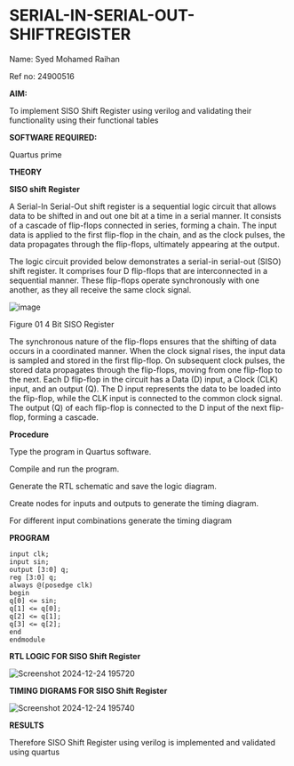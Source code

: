 # SERIAL-IN-SERIAL-OUT-SHIFTREGISTER

 Name: Syed Mohamed Raihan
 
 Ref no: 24900516
 
**AIM:**

To implement  SISO Shift Register using verilog and validating their functionality using their functional tables

**SOFTWARE REQUIRED:**

Quartus prime

**THEORY**

**SISO shift Register**

A Serial-In Serial-Out shift register is a sequential logic circuit that allows data to be shifted in and out one bit at a time in a serial manner. It consists of a cascade of flip-flops connected in series, forming a chain. The input data is applied to the first flip-flop in the chain, and as the clock pulses, the data propagates through the flip-flops, ultimately appearing at the output.

The logic circuit provided below demonstrates a serial-in serial-out (SISO) shift register. It comprises four D flip-flops that are interconnected in a sequential manner. These flip-flops operate synchronously with one another, as they all receive the same clock signal.

![image](https://github.com/naavaneetha/SERIAL-IN-SERIAL-OUT-SHIFTREGISTER/assets/154305477/e81c4072-37f9-46c6-8145-566764b74c3a)

Figure 01 4 Bit SISO Register

The synchronous nature of the flip-flops ensures that the shifting of data occurs in a coordinated manner. When the clock signal rises, the input data is sampled and stored in the first flip-flop. On subsequent clock pulses, the stored data propagates through the flip-flops, moving from one flip-flop to the next.
Each D flip-flop in the circuit has a Data (D) input, a Clock (CLK) input, and an output (Q). The D input represents the data to be loaded into the flip-flop, while the CLK input is connected to the common clock signal. The output (Q) of each flip-flop is connected to the D input of the next flip-flop, forming a cascade.

**Procedure**

Type the program in Quartus software.

 Compile and run the program.
 
 Generate the RTL schematic and save the logic diagram.
 
 Create nodes for inputs and outputs to generate the timing diagram.
 
 For different input combinations generate the timing diagram


**PROGRAM**
```module EXP10(clk, sin, q);
input clk;
input sin;
output [3:0] q;
reg [3:0] q;
always @(posedge clk)
begin
q[0] <= sin;
q[1] <= q[0];
q[2] <= q[1];
q[3] <= q[2];
end
endmodule
```




**RTL LOGIC FOR SISO Shift Register**

![Screenshot 2024-12-24 195720](https://github.com/user-attachments/assets/8ae3dd10-f221-4ed6-bc7a-0cd144769e9d)


**TIMING DIGRAMS FOR SISO Shift Register**

![Screenshot 2024-12-24 195740](https://github.com/user-attachments/assets/42ecbb84-8bab-4e85-a19a-93dbe3de66bd)



**RESULTS**

Therefore SISO Shift Register using verilog is implemented and validated using quartus
